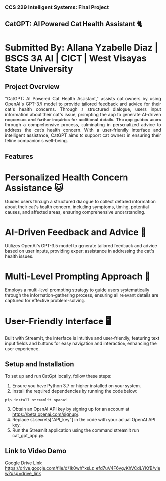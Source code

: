### CCS 229 Intelligent Systems: Final Project
## CatGPT: AI Powered Cat Health Assistant 🐈
# Submitted By: Allana Yzabelle Diaz | BSCS 3A AI | CICT | West Visayas State University

## Project Overview
<div align="justify">
"CatGPT: AI Powered Cat Health Assistant," assists cat owners by using OpenAI's GPT-3.5 model to provide tailored feedback and advice for their cat's health concerns. Through a structured dialogue, users input information about their cat's issue, prompting the app to generate AI-driven responses and further inquiries for additional details. The app guides users through a comprehensive process, culminating in personalized advice to address the cat's health concern. With a user-friendly interface and intelligent assistance, CatGPT aims to support cat owners in ensuring their feline companion's well-being.
</div>

## Features
# Personalized Health Concern Assistance 🐱
Guides users through a structured dialogue to collect detailed information about their cat's health concern, including symptoms, timing, potential causes, and affected areas, ensuring comprehensive understanding.

# AI-Driven Feedback and Advice 🤖
Utilizes OpenAI's GPT-3.5 model to generate tailored feedback and advice based on user inputs, providing expert assistance in addressing the cat's health issues.

# Multi-Level Prompting Approach 📝
Employs a multi-level prompting strategy to guide users systematically through the information-gathering process, ensuring all relevant details are captured for effective problem-solving.

# User-Friendly Interface 🖥️
Built with Streamlit, the interface is intuitive and user-friendly, featuring text input fields and buttons for easy navigation and interaction, enhancing the user experience.

## Setup and Installation
To set up and run CatGpt locally, follow these steps: <br>
1.  Ensure you have Python 3.7 or higher installed on your system. <br>
2.  Install the required dependencies by running the code below: <br> 
```
pip install streamlit openai
```
3. Obtain an OpenAI API key by signing up for an account at https://beta.openai.com/signup/. <br>
4. Replace st.secrets["API_key"] in the code with your actual OpenAI API key. <br>
5. Run the Streamlit application using the command streamlit run cat_gpt_app.py. <br> 

## Link to Video Demo
Google Drive Link: https://drive.google.com/file/d/1k0whYxsLz_efd7uV4F6vgvKhVCdLYKfB/view?usp=drive_link